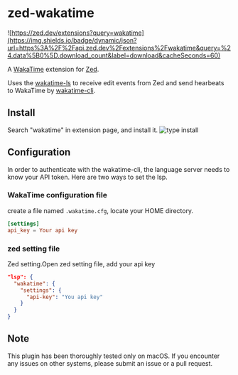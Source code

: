 # zed-wakatime
![https://zed.dev/extensions?query=wakatime](https://img.shields.io/badge/dynamic/json?url=https%3A%2F%2Fapi.zed.dev%2Fextensions%2Fwakatime&query=%24.data%5B0%5D.download_count&label=download&cacheSeconds=60)

A [WakaTime](https://wakatime.com/) extension for [Zed](https://zed.dev/).

Uses the [wakatime-ls](https://github.com/wakatime/zed-wakatime/tree/master/wakatime-ls) to receive edit events from Zed and send hearbeats to WakaTime by [wakatime-cli](https://github.com/wakatime/wakatime-cli).

## Install
Search "wakatime" in extension page, and install it.
![type install](./images/install.png)

## Configuration
In order to authenticate with the wakatime-cli, the language server needs to know your API token.
Here are two ways to set the lsp.

### WakaTime configuration file
create a file named `.wakatime.cfg`, locate your HOME directory.
```toml
[settings]
api_key = Your api key
```

### zed setting file
Zed setting.Open zed setting file, add your api key
```json
"lsp": {
  "wakatime": {
    "settings": {
      "api-key": "You api key"
    }
  }
}
```

## Note
This plugin has been thoroughly tested only on macOS. If you encounter any issues on other systems, please submit an issue or a pull request.
